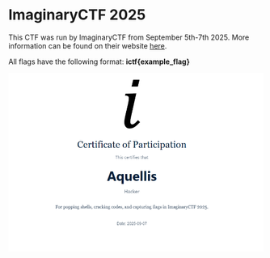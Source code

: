 # ImaginaryCTF 2025
This CTF was run by ImaginaryCTF from September 5th-7th 2025.
More information can be found on their website [here](https://2025.imaginaryctf.org/index.html).

All flags have the following format: **ictf{example_flag}**

![CTF cert](../screenshots/aquellis_imaginaryctf2025.PNG)
